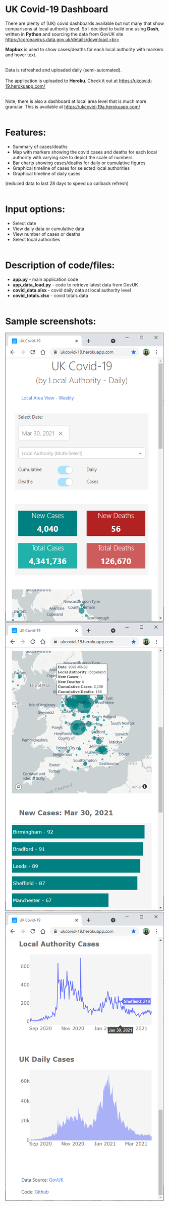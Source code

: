 # UK Covid-19 Dashboard
There are plenty of (UK) covid dashboards available but not many that show comparisons at local authority level. So I decided to build one using **Dash**, written in **Python** and sourcing the data from GovUK site https://coronavirus.data.gov.uk/details/download.<br><br>

**Mapbox** is used to show cases/deaths for each local authority with markers and hover text.<br><br>

Data is refreshed and uploaded daily (semi-automated).<br><br>
The application is uploaded to **Heroku**. Check it out at https://ukcovid-19.herokuapp.com/<br><br>

Note, there is also a dashboard at local area level that is much more granular. This is available at https://ukcovid-19a.herokuapp.com/<br><br>

# Features:
- Summary of cases/deaths
- Map with markers showing the covid cases and deaths for each local authority with varying size to depict the scale of numbers
- Bar charts showing cases/deaths for daily or cumulative figures
- Graphical timeline of cases for selected local authorities
- Graphical timeline of daily cases<br>

(reduced data to last 28 days to speed up callback refresh)<br><br>

# Input options:
- Select date
- View daily data or cumulative data
- View number of cases or deaths
- Select local authorities<br><br>

# Description of code/files:
 - **app.py** - main application code
 - **app_data_load.py** - code to retrieve latest data from GovUK
 - **covid_data.xlsx** - covid daily data at local authority level
 - **covid_totals.xlsx** - covid totals data<br><br>

# Sample screenshots:
![alt text](https://github.com/waiky8/ukcovid-19/blob/main/screenshot1.png)
![alt text](https://github.com/waiky8/ukcovid-19/blob/main/screenshot2.png)
![alt text](https://github.com/waiky8/ukcovid-19/blob/main/screenshot3.png)
